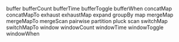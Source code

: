buffer
bufferCount
bufferTime
bufferToggle
bufferWhen
concatMap
concatMapTo
exhaust
exhaustMap
expand
groupBy
map
mergeMap
mergeMapTo
mergeScan
pairwise
partition
pluck
scan
switchMap
switchMapTo
window
windowCount
windowTime
windowToggle
windowWhen

